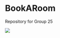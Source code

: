 # BookARoom
Repository for Group 25

<img src="https://about.canva.com/sv_se/wp-content/uploads/sites/3/2016/08/logos-1.png">
